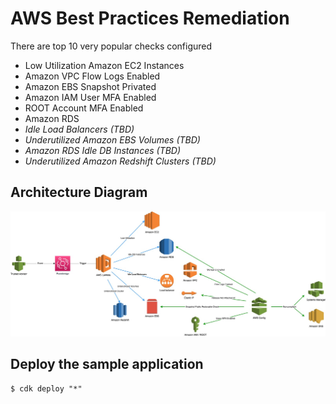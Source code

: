 # AWS Best Practices Remediation

There are top 10 very popular checks configured
*  Low Utilization Amazon EC2 Instances
*  Amazon VPC Flow Logs Enabled
*  Amazon EBS Snapshot Privated
*  Amazon IAM User MFA Enabled
*  ROOT Account MFA Enabled
*  Amazon RDS 
*  *Idle Load Balancers (TBD)*
*  *Underutilized Amazon EBS Volumes (TBD)*
*  *Amazon RDS Idle DB Instances (TBD)*
*  *Underutilized Amazon Redshift Clusters (TBD)*

## Architecture Diagram

![Architecture](diagram/diagram.jpeg)

## Deploy the sample application

```
$ cdk deploy "*"
```